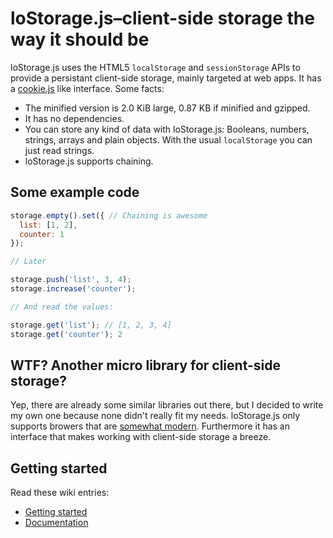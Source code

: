 # loStorage.js–client-side storage the way it should be

loStorage.js uses the HTML5 `localStorage` and `sessionStorage` APIs to provide a persistant client-side storage, mainly
targeted at web apps.
It has a [cookie.js](https://github.com/js-coder/cookie.js) like interface. Some facts:

- The minified version is 2.0 KiB large, 0.87 KB if minified and gzipped.
- It has no dependencies.
- You can store any kind of data with loStorage.js: Booleans, numbers, strings, arrays and plain objects. With the
usual `localStorage` you can just read strings.
- loStorage.js supports chaining.

## Some example code

```javascript
storage.empty().set({ // Chaining is awesome
  list: [1, 2],
  counter: 1
});

// Later

storage.push('list', 3, 4);
storage.increase('counter');

// And read the values:

storage.get('list'); // [1, 2, 3, 4]
storage.get('counter'); 2

```

## WTF? Another micro library for client-side storage?

Yep, there are already some similar libraries out there, but I decided to write my own one because none didn't
really fit my needs. loStorage.js only supports browers that are [somewhat modern](https://github.com/js-coder/loStorage.js/wiki/Browser-support).
Furthermore it has an interface that makes working with client-side storage a breeze.

## Getting started

Read these wiki entries:

- [Getting started](https://github.com/js-coder/loStorage.js/wiki/Getting-started)
- [Documentation](https://github.com/js-coder/loStorage.js/wiki/Documentation)